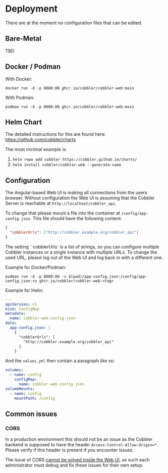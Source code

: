 # Deployment

There are at the moment no configuration files that can be edited.

## Bare-Metal

TBD

## Docker / Podman

With Docker:

```
docker run -d -p 8080:80 ghcr.io/cobbler/cobbler-web:main
```

With Podman:

```
podman run -d -p 8080:80 ghcr.io/cobbler/cobbler-web:main
```

## Helm Chart

The detailed instructions for this are found here: <https://github.com/cobbler/charts>

The most minimal example is:

1. `helm repo add cobbler https://cobbler.github.io/charts/`
2. `helm install cobbler/cobbler-web --generate-name`

## Configuration

The Angular-based Web UI is making all connections from the users browser. Without configuration the Web UI is assuming
that the Cobbler Server is reachable at `http://localhost/cobbler_api`.

To change that please mount a file into the container at `/config/app-config.json`. This file should have the following
content:

```json
{
  "cobblerUrls": ["http://cobbler.example.org/cobbler_api"]
}
```

The setting ``cobblerUrls` is a list of strings, so you can configure multiple Cobbler instances or a single instance
with multiple URLs. To change the used URL, please log out of the Web UI and log back in with a different one.

Example for Docker/Podman:

```shell
podman run -d -p 8080:80 -v $(pwd)/app-config.json:/config/app-config.json:ro ghcr.io/cobbler/cobbler-web:<tag>
```

Example for Helm:

```yml
---
apiVersion: v1
kind: ConfigMap
metadata:
  name: cobbler-web-config-json
data:
  app-config.json: |
    {
      "cobblerUrls": [
        "http://cobbler.example.org/cobbler_api"
      ]
    }
```

And the `values.yml` then contain a paragraph like so:

```yml
volumes:
  - name: config
    configMap:
      name: cobbler-web-config-json
volumeMounts:
  - name: config
    mountPath: /config
```

## Common issues

### CORS

In a production environment this should not be an issue as the Cobbler backend is supposed to have the header
`Access-Control-Allow-Origin=*`. Please verify if this header is present if you encounter issues.

The issue of CORS [cannot be solved inside the Web UI](https://angular.dev/tools/cli/deployment#requesting-data-from-a-different-server-cors),
as such each administrator must debug and fix these issues for their own setup.
